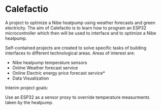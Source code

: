 # Calefactio
A project to optimize a Nibe heatpump using weather forecasts and green electricity.
The aim of Calefactio is to learn how to program an ESP32 microcontroller which then will be used to interface and to optimize a Nibe heatpump.

Self-contained projects are created to solve specific tasks of building interfaces to different technological areas. Areas of interest are:

* Nibe heatpump temperature sensors
* Online Weather forecast service
* Online Electric energy price forecast service* 
* Data Visualization


Interim project goals:

Use an ESP32 as a sensor proxy to override temperature measurments taken by the heatpump.
